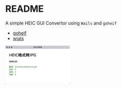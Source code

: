 # README

A simple HEIC GUI Convertor using `Wails` and `goheif` 

- [goheif](https://github.com/endlesstravel/goheif)
- [wials](https://github.com/wailsapp/wails)

<img src="./image.png" width="40%" />